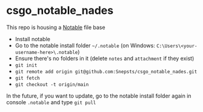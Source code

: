 # csgo_notable_nades
This repo is housing a [Notable](https://notable.app/) file base

* Install notable
* Go to the notable install folder `~/.notable` (on Windows: `C:\Users\<your-username-here>\.notable`)
* Ensure there's no folders in it (delete `notes` and `attachment` if they exist)
* `git init`
* `git remote add origin git@github.com:Snepsts/csgo_notable_nades.git`
* `git fetch`
* `git checkout -t origin/main`

In the future, if you want to update, go to the notable install folder again in console `.notable` and type `git pull`
